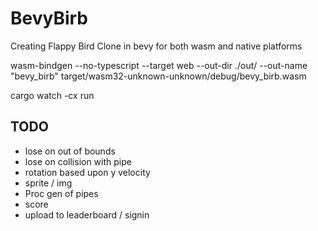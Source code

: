 # BevyBirb

Creating Flappy Bird Clone in bevy for both wasm and native platforms

wasm-bindgen --no-typescript --target web --out-dir ./out/ --out-name "bevy_birb" target/wasm32-unknown-unknown/debug/bevy_birb.wasm

cargo watch -cx run

## TODO

- lose on out of bounds
- lose on collision with pipe
- rotation based upon y velocity
- sprite / img
- Proc gen of pipes
- score
- upload to leaderboard / signin
